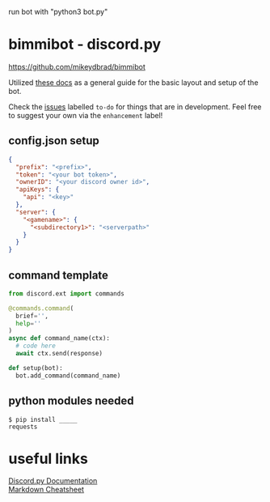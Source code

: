 run bot with "python3 bot.py"
# bimmibot - discord.py

https://github.com/mikeydbrad/bimmibot

Utilized [these docs](https://discordpy.readthedocs.io/en/latest/index.html#) as a general 
guide for the basic layout and setup of the bot.

Check the [issues](https://github.com/mikeydbrad/bimmibot/issues) 
labelled `to-do` for things that are in development. Feel free to suggest your own via the `enhancement` label!



## config.json setup
```json
{
  "prefix": "<prefix>",
  "token": "<your bot token>",
  "ownerID": "<your discord owner id>",
  "apiKeys": {
    "api": "<key>"
  },
  "server": {
    "<gamename>": {
      "<subdirectory1>": "<serverpath>"
    }
  }
}
```

## command template
```python
from discord.ext import commands

@commands.command(
  brief='',
  help=''
)
async def command_name(ctx):
  # code here
  await ctx.send(response)

def setup(bot):
  bot.add_command(command_name)
```

## python modules needed
```
$ pip install _____
requests
```

# useful links

[Discord.py Documentation](https://discordpy.readthedocs.io/en/latest/index.html#)  
[Markdown Cheatsheet](https://github.com/adam-p/markdown-here/wiki/Markdown-Cheatsheet#links)
